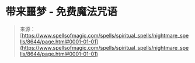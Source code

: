 <!--yml

category: 未分类

date: 2024-06-12 18:44:08

-->

# 带来噩梦 - 免费魔法咒语

> 来源：[https://www.spellsofmagic.com/spells/spiritual_spells/nightmare_spells/8644/page.html#0001-01-01](https://www.spellsofmagic.com/spells/spiritual_spells/nightmare_spells/8644/page.html#0001-01-01)
